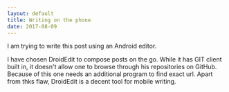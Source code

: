 ```yaml
---
layout: default
title: Writing on the phone
date: 2017-08-09
---
```


I am trying to write this post using an Android editor.

I have chosen DroidEdit to compose posts on the go. While it has GIT client built in, it doesn't allow one to browse through his repositories on GitHub. Because of this one needs an additional program to find exact url. Apart from thks flaw, DroidEdit is a decent tool for mobile writing.

